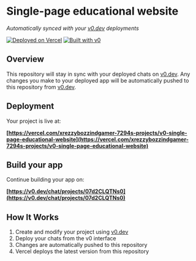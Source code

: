 # Single-page educational website

*Automatically synced with your [v0.dev](https://v0.dev) deployments*

[![Deployed on Vercel](https://img.shields.io/badge/Deployed%20on-Vercel-black?style=for-the-badge&logo=vercel)](https://vercel.com/xrezzybozzindgamer-7294s-projects/v0-single-page-educational-website)
[![Built with v0](https://img.shields.io/badge/Built%20with-v0.dev-black?style=for-the-badge)](https://v0.dev/chat/projects/07d2CLQTNs0)

## Overview

This repository will stay in sync with your deployed chats on [v0.dev](https://v0.dev).
Any changes you make to your deployed app will be automatically pushed to this repository from [v0.dev](https://v0.dev).

## Deployment

Your project is live at:

**[https://vercel.com/xrezzybozzindgamer-7294s-projects/v0-single-page-educational-website](https://vercel.com/xrezzybozzindgamer-7294s-projects/v0-single-page-educational-website)**

## Build your app

Continue building your app on:

**[https://v0.dev/chat/projects/07d2CLQTNs0](https://v0.dev/chat/projects/07d2CLQTNs0)**

## How It Works

1. Create and modify your project using [v0.dev](https://v0.dev)
2. Deploy your chats from the v0 interface
3. Changes are automatically pushed to this repository
4. Vercel deploys the latest version from this repository